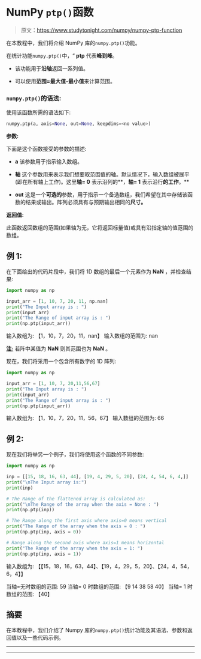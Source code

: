 # NumPy `ptp()`函数

> 原文：<https://www.studytonight.com/numpy/numpy-ptp-function>

在本教程中，我们将介绍 NumPy 库的`numpy.ptp()`功能。

在统计功能`numpy.ptp()`中，“ **ptp** 代表**峰到峰**。

*   该功能用于**沿轴**返回一系列值。

*   可以使用**范围=最大值-最小值**来计算范围。

### `numpy.ptp()`的语法:

使用该函数所需的语法如下:

```py
numpy.ptp(a, axis=None, out=None, keepdims=<no value>)
```

**参数:**

下面是这个函数接受的参数的描述:

*   **a**
    该参数用于指示输入数组。

*   **轴**
    这个参数用来表示我们想要取范围值的轴。默认情况下，输入数组被展平(即在所有轴上工作)。这里**轴= 0** 表示沿列的**，**轴= 1** 表示沿行**的工作**。**

*   **out**
    这是一个**可选的**参数，用于指示一个备选数组，我们希望在其中存储该函数的结果或输出。阵列必须具有与预期输出相同的**尺寸。**

**返回值:**

此函数返回数组的范围(如果轴为无，它将返回标量值)或具有沿指定轴的值范围的数组。

## 例 1:

在下面给出的代码片段中，我们将 1D 数组的最后一个元素作为 **NaN** ，并检查结果:

```py
import numpy as np 

input_arr = [1, 10, 7, 20, 11, np.nan] 
print("The Input array is : ") 
print(input_arr)
print("The Range of input array is : ")
print(np.ptp(input_arr))
```

输入数组为:
【1，10，7，20，11，nan】
输入数组的范围为:
nan

<u>**注:**</u> 若阵中某值为 **NaN** 则其范围也为 **NaN** 。

现在，我们将采用一个包含所有数字的 1D 阵列:

```py
import numpy as np 

input_arr = [1, 10, 7, 20,11,56,67] 
print("The Input array is : ") 
print(input_arr)
print("The Range of input array is : ")
print(np.ptp(input_arr))
```

输入数组为:
【1，10，7，20，11，56，67】
输入数组的范围为:
66

## 例 2:

现在我们将举另一个例子，我们将使用这个函数的不同参数:

```py
import numpy as np 

inp = [[15, 18, 16, 63, 44], [19, 4, 29, 5, 20], [24, 4, 54, 6, 4,]] 
print("\nThe Input array is:") 
print(inp)

# The Range of the flattened array is calculated as:
print("\nThe Range of the array when the axis = None : ")
print(np.ptp(inp)) 

# The Range along the first axis where axis=0 means vertical 
print("The Range of the array when the axis = 0 : ")
print(np.ptp(inp, axis = 0))

# Range along the second axis where axis=1 means horizontal 
print("The Range of the array when the axis = 1: ")
print(np.ptp(inp, axis = 1))
```

输入数组为:
【【15，18，16，63，44】、【19，4，29，5，20】、【24，4，54，6，4】】

当轴=无时数组的范围:
59
当轴= 0 时数组的范围:
【9 14 38 58 40】
当轴= 1 时数组的范围:
【40】

## 摘要

在本教程中，我们介绍了 Numpy 库的`numpy.ptp()`统计功能及其语法、参数和返回值以及一些代码示例。

* * *

* * *